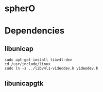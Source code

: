 spherO
======

Dependencies
============

libunicap
---------

    sudo apt-get install libv4l-dev
    cd /usr/include/linux
    sudo ln -s ../libv4l1-videodev.h videodev.h

libunicapgtk
------------
